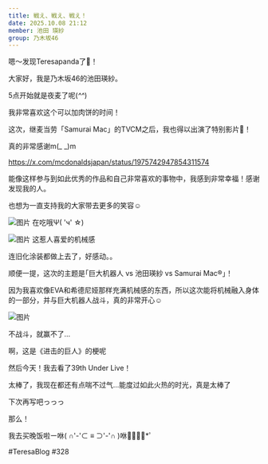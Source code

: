 ```yaml
---
title: 戦え、戦え、戦え！
date: 2025.10.08 21:12
member: 池田 瑛紗
group: 乃木坂46
---
```











嗯～发现Teresapanda了👀！





大家好，我是乃木坂46的池田瑛紗。








5点开始就是夜麦了呢(*^^*)


我非常喜欢这个可以加肉饼的时间！





这次，继麦当劳「Samurai Mac」的TVCM之后，我也得以出演了特别影片🍔！


真的非常感谢m(_ _)m





https://x.com/mcdonaldsjapan/status/1975742947854311574





能像这样参与到如此优秀的作品和自己非常喜欢的事物中，我感到非常幸福！感谢发现我的人。


也想为一直支持我的大家带去更多的笑容☺︎




![图片](https://www.nogizaka46.com/files/46/diary/n46/MEMBER/moblog/202510/mobAwkoLm.png)
在吃哦Ψ( 'ч' ☆)



![图片](https://www.nogizaka46.com/files/46/diary/n46/MEMBER/moblog/202510/mobraqF45.png)
这惹人喜爱的机械感





连旧化涂装都做上去了，好感动。。


顺便一提，这次的主题是｢巨大机器人 vs 池田瑛紗 vs Samurai Mac®︎｣！

因为我喜欢像EVA和希德尼娅那样充满机械感的东西，所以这次能将机械融入身体的一部分，并与巨大机器人战斗，真的非常开心☺️






![图片](https://www.nogizaka46.com/files/46/diary/n46/MEMBER/moblog/202510/mobT9ZSG4.png)



不战斗，就赢不了…





啊，这是《进击的巨人》的梗呢







然后今天！我去看了39th Under Live！

太棒了，我现在都还有点喘不过气…能度过如此火热的时光，真是太棒了

下次再写吧っっっ





那么！


我去买晚饭啦ー咻( ∩'-'⊂ ≡ ⊃'-'∩ )咻🍔🍔🍔🌙*ﾟ







#TeresaBlog #328




















